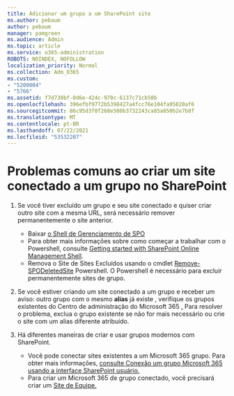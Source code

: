 ```yaml
---
title: Adicionar um grupo a um SharePoint site
ms.author: pebaum
author: pebaum
manager: pamgreen
ms.audience: Admin
ms.topic: article
ms.service: o365-administration
ROBOTS: NOINDEX, NOFOLLOW
localization_priority: Normal
ms.collection: Adm_O365
ms.custom:
- "5200004"
- "5766"
ms.assetid: f7d730bf-0d6e-424c-970c-6137c71cb50b
ms.openlocfilehash: 396efbf9772b5398427a4fcc76e104fa95820af6
ms.sourcegitcommit: 86c95d3f0f268e500b3732243ca85a650b2e7b8f
ms.translationtype: MT
ms.contentlocale: pt-BR
ms.lasthandoff: 07/22/2021
ms.locfileid: "53532207"
---
```

# <a name="common-issues-when-creating-a-group-connected-site-in-sharepoint"></a>Problemas comuns ao criar um site conectado a um grupo no SharePoint

1. Se você tiver excluído um grupo e seu site conectado e quiser criar outro site com a mesma URL, será necessário remover permanentemente o site anterior.

   - Baixar [o Shell de Gerenciamento de SPO](https://support.office.com/article/introduction-to-the-sharepoint-online-management-shell-c16941c3-19b4-4710-8056-34c034493429)
   - Para obter mais informações sobre como começar a trabalhar com o Powershell, consulte [Getting started with SharePoint Online Management Shell](/powershell/module/sharepoint-online/remove-sposite).
   - Remova o Site de Sites Excluídos usando o cmdlet [Remove-SPODeletedSite](/powershell/module/sharepoint-online/remove-sposite?view=sharepoint-ps) Powershell. O Powershell é necessário para excluir permanentemente sites de grupo.

1. Se você estiver criando um site conectado a um grupo e receber um aviso: outro grupo com o mesmo **alias** já existe , verifique os grupos existentes do Centro de administração do Microsoft 365 [.](https://admin.microsoft.com/AdminPortal/Home#/groups) Para resolver o problema, exclua o grupo existente se não for mais necessário ou crie o site com um alias diferente atribuído.

1. Há diferentes maneiras de criar e usar grupos modernos com SharePoint.

   - Você pode conectar sites existentes a um Microsoft 365 grupo. Para obter mais informações, [consulte Conexão um grupo Microsoft 365 usando a interface SharePoint usuário.](/sharepoint/dev/transform/modernize-connect-to-office365-group#connect-an-office-365-group-using-the-sharepoint-user-interface)
   - Para criar um Microsoft 365 de grupo conectado, você precisará criar um [Site de Equipe.](https://admin.microsoft.com/sharepoint)
